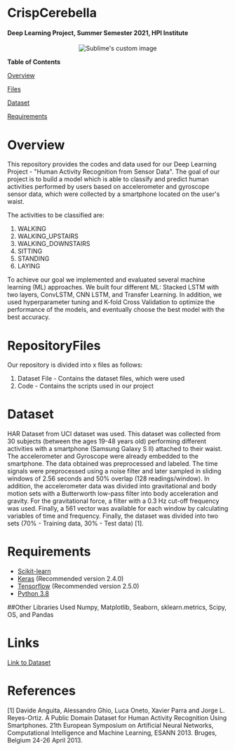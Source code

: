 # CrispCerebella
#### Deep Learning Project, Summer Semester 2021, HPI Institute  

<p align="center">
  <img src="https://user-images.githubusercontent.com/56883449/126058385-eb816667-79ce-4f4a-a6ed-e791f960bee4.png" alt="Sublime's custom image"/>
</p>

**Table of Contents**

[Overview](#Overview)

[Files](#Files)

[Dataset](#Dataset)

[Requirements](#Requirements)
# Overview
This repository provides the codes and data used for our Deep Learning Project - "Human Activity Recognition from Sensor Data".
The goal of our project is to build a model which is able to classify and predict human activities performed by users based on accelerometer and gyroscope sensor data, which were collected by a smartphone located on the user's waist. 

The activities to be classified are:
1. WALKING
2. WALKING_UPSTAIRS
3. WALKING_DOWNSTAIRS
4. SITTING
5. STANDING
6. LAYING

To achieve our goal we implemented and evaluated several machine learning (ML) approaches. We built four different ML: Stacked LSTM with two layers, ConvLSTM, CNN LSTM, and Transfer Learning. In addition, we used hyperparameter tuning and K-fold Cross Validation to optimize the performance of the models, and eventually choose the best model with the best accuracy.

# RepositoryFiles
Our repository is divided into x files as follows:
1.  Dataset File - Contains the dataset files, which were used
2. Code - Contains the scripts used in our project 

# Dataset
HAR Dataset from UCI dataset was used. This dataset was collected from 30 subjects (between the ages 19-48 years old) performing different activities with a smartphone (Samsung Galaxy S II) attached to their waist. The accelerometer and Gyroscope were already embedded to the smartphone. The data obtained was preprocessed and labeled. The time signals were preprocessed using a noise filter and later sampled in sliding windows of 2.56 seconds and 50\% overlap (128 readings/window). In addition, the accelerometer data was divided into gravitational and body motion sets with a Butterworth low-pass filter into body acceleration and gravity. For the gravitational force, a filter with a 0.3 Hz cut-off frequency was used. Finally, a 561 vector was available for each window by calculating variables of time and frequency. Finally, the dataset was divided into two sets (70% - Training data, 30% - Test data) [1]. 

# Requirements
<ul>
<li><a href="http://scikit-learn.org/stable/" rel="nofollow">Scikit-learn</a></li>
<li><a href="https://github.com/fchollet/keras">Keras</a> (Recommended version 2.4.0)</li>
<li><a href="https://www.tensorflow.org/" rel="nofollow">Tensorflow</a> (Recommended version 2.5.0)</li>
<li><a href="https://www.python.org/" rel="nofollow">Python 3.8</a></li>
</ul>
##Other Libraries Used
Numpy, Matplotlib, Seaborn, sklearn.metrics, Scipy, OS, and Pandas

# Links
[Link to Dataset](https://archive.ics.uci.edu/ml/datasets/Human+Activity+Recognition+Using+Smartphones)

# References 
[1] Davide Anguita, Alessandro Ghio, Luca Oneto, Xavier Parra and Jorge L. Reyes-Ortiz. A Public Domain Dataset for Human Activity Recognition Using Smartphones. 21th European Symposium on Artificial Neural Networks, Computational Intelligence and Machine Learning, ESANN 2013. Bruges, Belgium 24-26 April 2013. 

